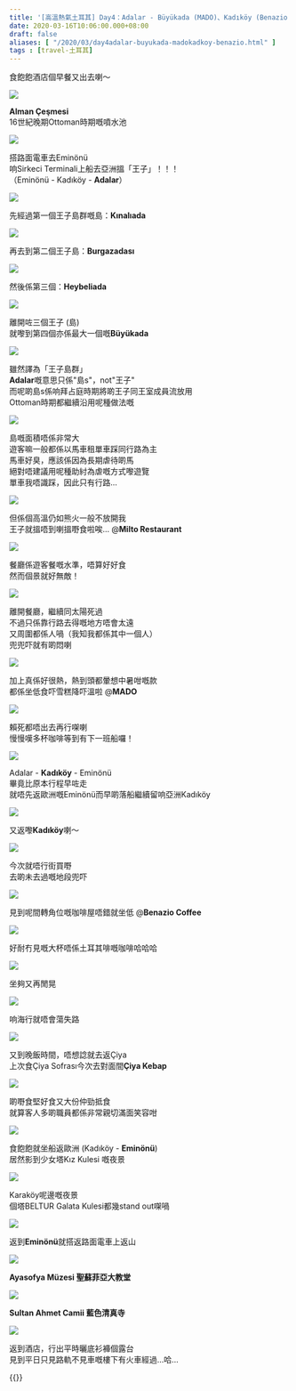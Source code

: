 ```yaml
---
title: '[高溫熱氣土耳其] Day4：Adalar - Büyükada (MADO)、Kadıköy (Benazio Coffee、Çiya Kebap)'
date: 2020-03-16T10:06:00.000+08:00
draft: false
aliases: [ "/2020/03/day4adalar-buyukada-madokadkoy-benazio.html" ]
tags : [travel-土耳其]
---
```


食飽飽酒店個早餐又出去喇～  

![](/images/turkey4z1.jpg)

**Alman Çeşmesi**  
16世紀晚期Ottoman時期嘅噴水池  

![](/images/turkey4z2.jpg)

搭路面電車去Eminönü  
响Sirkeci Terminali上船去亞洲搵「王子」！！！  
（Eminönü - Kadıköy - **Adalar**）  

![](/images/turkey4z3.jpg)

先經過第一個王子島群嘅島：**Kınalıada**  

![](/images/turkey4z4.jpg)

再去到第二個王子島：**Burgazadası**  

![](/images/turkey4z5.jpg)

然後係第三個：**Heybeliada**  

![](/images/turkey4z6.jpg)

離開咗三個王子 (島)  
就嚟到第四個亦係最大一個嘅**Büyükada**  

![](/images/turkey4z7.jpg)

雖然譯為「王子島群」  
**Adalar**嘅意思只係"島s"，not"王子"  
而呢啲島s係响拜占庭時期將啲王子同王室成員流放用  
Ottoman時期都繼續沿用呢種做法嘅  

![](/images/turkey4z8.jpg)

島嘅面積唔係非常大  
遊客嘛一般都係以馬車租單車踩同行路為主  
馬車好臭，應該係因為長期虐待啲馬  
絕對唔建議用呢種助紂為虐嘅方式嚟遊覽  
單車我唔識踩，因此只有行路...  

![](/images/turkey4z9.jpg)

但係個高溫仍如熊火一般不放開我  
王子就搵唔到喇搵嘢食啦唉... @**Milto Restaurant**  

![](/images/turkey4z10.jpg)

餐廳係遊客餐嘅水準，唔算好好食  
然而個景就好無敵！  

![](/images/turkey4z11.jpg)

離開餐廳，繼續同太陽死過  
不過只係靠行路去得嘅地方唔會太遠  
又周圍都係人喎（我知我都係其中一個人）  
兜兜吓就有啲悶喇  

![](/images/turkey4z12.jpg)

加上真係好很熱，熱到頭都暈想中暑咁嘅款  
都係坐低食吓雪糕降吓溫啦 @**MADO**  

![](/images/turkey4z13.jpg)

賴死都唔出去再行㗎喇  
慢慢嘆多杯咖啡等到有下一班船囉！  

![](/images/turkey4z14.jpg)

Adalar - **Kadıköy** \- Eminönü  
畢竟比原本行程早咗走  
就唔先返歐洲嘅Eminönü而早啲落船繼續留响亞洲Kadıköy  

![](/images/turkey4z15.jpg)

又返嚟**Kadıköy**喇～  

![](/images/turkey4z16.jpg)

今次就唔行街買嘢  
去啲未去過嘅地段兜吓  

![](/images/turkey4z17.jpg)

見到呢間轉角位嘅咖啡屋唔錯就坐低 @**Benazio Coffee**  

![](/images/turkey4z18.jpg)

好耐冇見嘅大杯唔係土耳其啡嘅咖啡哈哈哈  

![](/images/turkey4z19.jpg)

坐夠又再閒晃  

![](/images/turkey4z20.jpg)

响海行就唔會蕩失路  

![](/images/turkey4z21.jpg)

又到晚飯時間，唔想諗就去返Çiya  
上次食Çiya Sofrası今次去對面間**Çiya Kebap**  

![](/images/turkey4z22.jpg)

啲嘢食堅好食又大份仲勁抵食  
就算客人多啲職員都係非常親切滿面笑容咁  

![](/images/turkey4z23.jpg)

食飽飽就坐船返歐洲 (Kadıköy - **Eminönü**)  
居然影到少女塔Kız Kulesi 嘅夜景  

![](/images/turkey4z24.jpg)

Karaköy呢邊嘅夜景  
個塔BELTUR Galata Kulesi都幾stand out㗎喎  

![](/images/turkey4z25.jpg)

返到**Eminönü**就搭返路面電車上返山  

![](/images/turkey4z26.jpg)

**Ayasofya Müzesi 聖蘇菲亞大教堂**  

![](/images/turkey4z27.jpg)

**Sultan Ahmet Camii 藍色清真寺**  

![](/images/turkey4z28.jpg)

返到酒店，行出平時曬底衫褲個露台  
見到平日只見路軌不見車嘅樓下有火車經過...哈...

{{<turkey>}}
